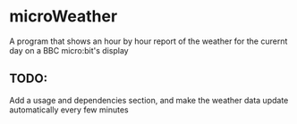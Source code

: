 # microWeather
A program that shows an hour by hour report of the weather for the curernt day on a BBC micro:bit's display

## TODO:
Add a usage and dependencies section, and make the weather data update automatically every few minutes